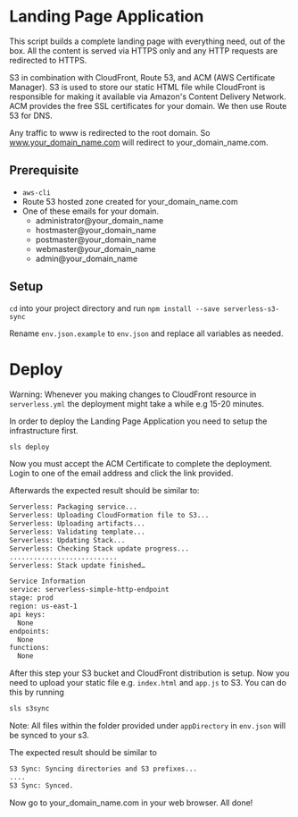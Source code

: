 <!--
title: AWS Landing Page Application example in NodeJS
description: This example demonstrates how to setup a Landing Page Application.
layout: Doc
-->
# Landing Page Application

This script builds a complete landing page with everything need, out of the box. All the content is served via HTTPS only and any HTTP requests are redirected to HTTPS.

S3 in combination with CloudFront, Route 53, and ACM (AWS Certificate Manager). S3 is used to store our static HTML file while CloudFront is responsible for making it available via Amazon's Content Delivery Network. ACM provides the free SSL certificates for your domain. We then use Route 53 for DNS.

Any traffic to www is redirected to the root domain. So www.your_domain_name.com will redirect to your_domain_name.com.

## Prerequisite

- `aws-cli`
- Route 53 hosted zone created for your_domain_name.com
- One of these emails for your domain.
    - administrator@your_domain_name
    - hostmaster@your_domain_name
    - postmaster@your_domain_name
    - webmaster@your_domain_name
    - admin@your_domain_name

## Setup

`cd` into your project directory and run `npm install --save serverless-s3-sync`

Rename `env.json.example` to `env.json` and replace all variables as needed.

# Deploy

Warning: Whenever you making changes to CloudFront resource in `serverless.yml` the deployment might take a while e.g 15-20 minutes.

In order to deploy the Landing Page Application you need to setup the infrastructure first.

```bash
sls deploy
```

Now you must accept the ACM Certificate to complete the deployment. Login to one of the email address and click the link provided.

Afterwards the expected result should be similar to:

```bash
Serverless: Packaging service...
Serverless: Uploading CloudFormation file to S3...
Serverless: Uploading artifacts...
Serverless: Validating template...
Serverless: Updating Stack...
Serverless: Checking Stack update progress...
...........................
Serverless: Stack update finished…

Service Information
service: serverless-simple-http-endpoint
stage: prod
region: us-east-1
api keys:
  None
endpoints:
  None
functions:
  None
```

After this step your S3 bucket and CloudFront distribution is setup. Now you need to upload your static file e.g. `index.html` and `app.js` to S3. You can do this by running

```bash
sls s3sync
```

Note: All files within the folder provided under `appDirectory` in `env.json` will be synced to your s3.

The expected result should be similar to

```bash
S3 Sync: Syncing directories and S3 prefixes...
....
S3 Sync: Synced.
```

Now go to your_domain_name.com in your web browser. All done!